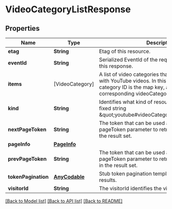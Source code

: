 # VideoCategoryListResponse

## Properties
Name | Type | Description | Notes
------------ | ------------- | ------------- | -------------
**etag** | **String** | Etag of this resource. | [optional] 
**eventId** | **String** | Serialized EventId of the request which produced this response. | [optional] 
**items** | [VideoCategory] | A list of video categories that can be associated with YouTube videos. In this map, the video category ID is the map key, and its value is the corresponding videoCategory resource. | [optional] 
**kind** | **String** | Identifies what kind of resource this is. Value: the fixed string \&quot;youtube#videoCategoryListResponse\&quot;. | [optional] [default to "youtube#videoCategoryListResponse"]
**nextPageToken** | **String** | The token that can be used as the value of the pageToken parameter to retrieve the next page in the result set. | [optional] 
**pageInfo** | [**PageInfo**](PageInfo.md) |  | [optional] 
**prevPageToken** | **String** | The token that can be used as the value of the pageToken parameter to retrieve the previous page in the result set. | [optional] 
**tokenPagination** | [**AnyCodable**](.md) | Stub token pagination template to suppress results. | [optional] 
**visitorId** | **String** | The visitorId identifies the visitor. | [optional] 

[[Back to Model list]](../README.md#documentation-for-models) [[Back to API list]](../README.md#documentation-for-api-endpoints) [[Back to README]](../README.md)


